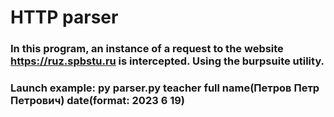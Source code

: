 # HTTP parser
### In this program, an instance of a request to the website https://ruz.spbstu.ru is intercepted. Using the burpsuite utility.
### Launch example: py parser.py teacher full name(Петров Петр Петрович) date(format: 2023 6 19)

